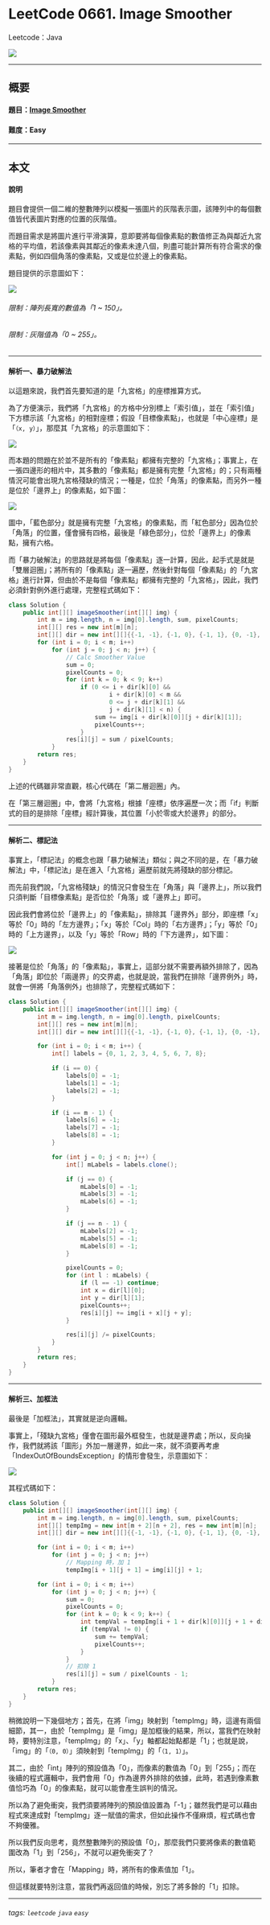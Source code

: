 # LeetCode 0661. Image Smoother
Leetcode：Java

![](https://github.com/rickbsr/LeetCode/blob/main/pics/leetcode.png?raw=true)

---

## 概要

#### 題目：[Image Smoother](https://leetcode.com/problems/image-smoother/)

#### 難度：Easy

---

## 本文

#### 說明

題目會提供一個二維的整數陣列以模擬一張圖片的灰階表示圖，該陣列中的每個數值皆代表圖片對應的位置的灰階值。

而題目需求是將圖片進行平滑演算，意即要將每個像素點的數值修正為與鄰近九宮格的平均值，若該像素與其鄰近的像素未達八個，則盡可能計算所有符合需求的像素點，例如四個角落的像素點，又或是位於邊上的像素點。

題目提供的示意圖如下：

![](https://assets.leetcode.com/uploads/2021/05/03/smoother-grid.jpg)

###### 限制：陣列長寬的數值為「1 ~ 150」。
###### 限制：灰階值為「0 ~ 255」。

---

#### 解析一、暴力破解法

以這題來說，我們首先要知道的是「九宮格」的座標推算方式。

為了方便演示，我們將「九宮格」的方格中分別標上「索引值」，並在「索引值」下方標示該「九宮格」的相對座標；假設「目標像素點」，也就是「中心座標」是「`（x, y）`」，那麼其「九宮格」的示意圖如下：

![](https://github.com/rickbsr/LeetCode/blob/main/pics/0661_9square_division.png?raw=true)

而本題的問題在於並不是所有的「像素點」都擁有完整的「九宮格」；事實上，在一張四邊形的相片中，其多數的「像素點」都是擁有完整「九宮格」的；只有兩種情況可能會出現九宮格殘缺的情況；一種是，位於「角落」的像素點，而另外一種是位於「邊界上」的像素點，如下圖：

![](https://github.com/rickbsr/LeetCode/blob/main/pics/0661_9square_division_3type.png?raw=true)

圖中，「藍色部分」就是擁有完整「九宮格」的像素點，而「紅色部分」因為位於「角落」的位置，僅會擁有四格，最後是「綠色部分」，位於「邊界上」的像素點，擁有六格。

而「暴力破解法」的思路就是將每個「像素點」逐一計算，因此，起手式是就是「雙層迴圈」；將所有的「像素點」逐一遍歷，然後針對每個「像素點」的「九宮格」進行計算，但由於不是每個「像素點」都擁有完整的「九宮格」，因此，我們必須針對例外進行處理，完整程式碼如下：

```java
class Solution {
    public int[][] imageSmoother(int[][] img) {
        int m = img.length, n = img[0].length, sum, pixelCounts;
        int[][] res = new int[m][n];
        int[][] dir = new int[][]{{-1, -1}, {-1, 0}, {-1, 1}, {0, -1}, {0, 0}, {0, 1}, {1, -1}, {1, 0}, {1, 1}};
        for (int i = 0; i < m; i++)
            for (int j = 0; j < n; j++) {
                // Calc Smoother Value
                sum = 0;
                pixelCounts = 0;
                for (int k = 0; k < 9; k++)
                    if (0 <= i + dir[k][0] &&
                            i + dir[k][0] < m &&
                            0 <= j + dir[k][1] &&
                            j + dir[k][1] < n) {
                        sum += img[i + dir[k][0]][j + dir[k][1]];
                        pixelCounts++;
                    }
                res[i][j] = sum / pixelCounts;
            }
        return res;
    }
}
```

上述的代碼雖非常直觀，核心代碼在「第二層迴圈」內。

在「第三層迴圈」中，會將「九宮格」根據「座標」依序遍歷一次；而「if」判斷式的目的是排除「座標」經計算後，其位置「小於零或大於邊界」的部分。

---

#### 解析二、標記法

事實上，「標記法」的概念也跟「暴力破解法」類似；與之不同的是，在「暴力破解法」中，「標記法」是在進入「九宮格」遍歷前就先將殘缺的部分標記。

而先前我們說，「九宮格殘缺」的情況只會發生在「角落」與「邊界上」，所以我們只須判斷「目標像素點」是否位於「角落」或「邊界上」即可。

因此我們會將位於「邊界上」的「像素點」，排除其「邊界外」部分，即座標「x」等於「0」時的「左方邊界」；「x」等於「Col」時的「右方邊界」；「y」等於「0」時的「上方邊界」，以及「y」等於「Row」時的「下方邊界」，如下圖：

![](https://github.com/rickbsr/LeetCode/blob/main/pics/0661_9square_division_boundary.png?raw=true)

接著是位於「角落」的「像素點」，事實上，這部分就不需要再額外排除了，因為「角落」即位於「兩邊界」的交界處，也就是說，當我們在排除「邊界例外」時，就會一併將「角落例外」也排除了，完整程式碼如下：

```java
class Solution {
    public int[][] imageSmoother(int[][] img) {
        int m = img.length, n = img[0].length, pixelCounts;
        int[][] res = new int[m][n];
        int[][] dir = new int[][]{{-1, -1}, {-1, 0}, {-1, 1}, {0, -1}, {0, 0}, {0, 1}, {1, -1}, {1, 0}, {1, 1}};

        for (int i = 0; i < m; i++) {
            int[] labels = {0, 1, 2, 3, 4, 5, 6, 7, 8};

            if (i == 0) {
                labels[0] = -1;
                labels[1] = -1;
                labels[2] = -1;
            }

            if (i == m - 1) {
                labels[6] = -1;
                labels[7] = -1;
                labels[8] = -1;
            }

            for (int j = 0; j < n; j++) {
                int[] mLabels = labels.clone();

                if (j == 0) {
                    mLabels[0] = -1;
                    mLabels[3] = -1;
                    mLabels[6] = -1;
                }

                if (j == n - 1) {
                    mLabels[2] = -1;
                    mLabels[5] = -1;
                    mLabels[8] = -1;
                }

                pixelCounts = 0;
                for (int l : mLabels) {
                    if (l == -1) continue;
                    int x = dir[l][0];
                    int y = dir[l][1];
                    pixelCounts++;
                    res[i][j] += img[i + x][j + y];
                }

                res[i][j] /= pixelCounts;
            }
        }
        return res;
    }
}
```

---

#### 解析三、加框法

最後是「加框法」，其實就是逆向邏輯。

事實上，「殘缺九宮格」僅會在圖形最外框發生，也就是邊界處；所以，反向操作，我們就將該「圖形」外加一層邊界，如此一來，就不須要再考慮「IndexOutOfBoundsException」的情形會發生，示意圖如下：

![](https://github.com/rickbsr/LeetCode/blob/main/pics/0661_9square_frame.png?raw=true)

其程式碼如下：

```java
class Solution {
    public int[][] imageSmoother(int[][] img) {
        int m = img.length, n = img[0].length, sum, pixelCounts;
        int[][] tempImg = new int[m + 2][n + 2], res = new int[m][n];
        int[][] dir = new int[][]{{-1, -1}, {-1, 0}, {-1, 1}, {0, -1}, {0, 0}, {0, 1}, {1, -1}, {1, 0}, {1, 1}};

        for (int i = 0; i < m; i++)
            for (int j = 0; j < n; j++)
                // Mapping 時，加 1
                tempImg[i + 1][j + 1] = img[i][j] + 1;

        for (int i = 0; i < m; i++)
            for (int j = 0; j < n; j++) {
                sum = 0;
                pixelCounts = 0;
                for (int k = 0; k < 9; k++) {
                    int tempVal = tempImg[i + 1 + dir[k][0]][j + 1 + dir[k][1]];
                    if (tempVal != 0) {
                        sum += tempVal;
                        pixelCounts++;
                    }
                }
                // 扣除 1
                res[i][j] = sum / pixelCounts - 1;
            }
        return res;
    }
}
```

稍微說明一下幾個地方；首先，在將「img」映射到「tempImg」時，這邊有兩個細節，其一，由於「tempImg」是「img」是加框後的結果，所以，當我們在映射時，要特別注意，「tempImg」的「x」、「y」軸都起始點都是「1」；也就是說，「img」的「`（0, 0）`」須映射到「tempImg」的「`（1, 1）`」。

其二，由於「int」陣列的預設值為「0」，而像素的數值為「0」到「255」；而在後續的程式邏輯中，我們會用「0」作為邊界外排除的依據，此時，若遇到像素數值恰巧為「0」的像素點，就可以能會產生誤判的情況。

所以為了避免衝突，我們須要將陣列的預設值設置為「-1」；雖然我們是可以藉由程式來達成對「tempImg」逐一賦值的需求，但如此操作不僅麻煩，程式碼也會不夠優雅。

所以我們反向思考，竟然整數陣列的預設值「0」，那麼我們只要將像素的數值範圍改為「1」到「256」，不就可以避免衝突了？

所以，筆者才會在「Mapping」時，將所有的像素值加「1」。

但這樣就要特別注意，當我們再返回值的時候，別忘了將多餘的「1」扣除。

---

###### tags: `leetcode` `java` `easy`